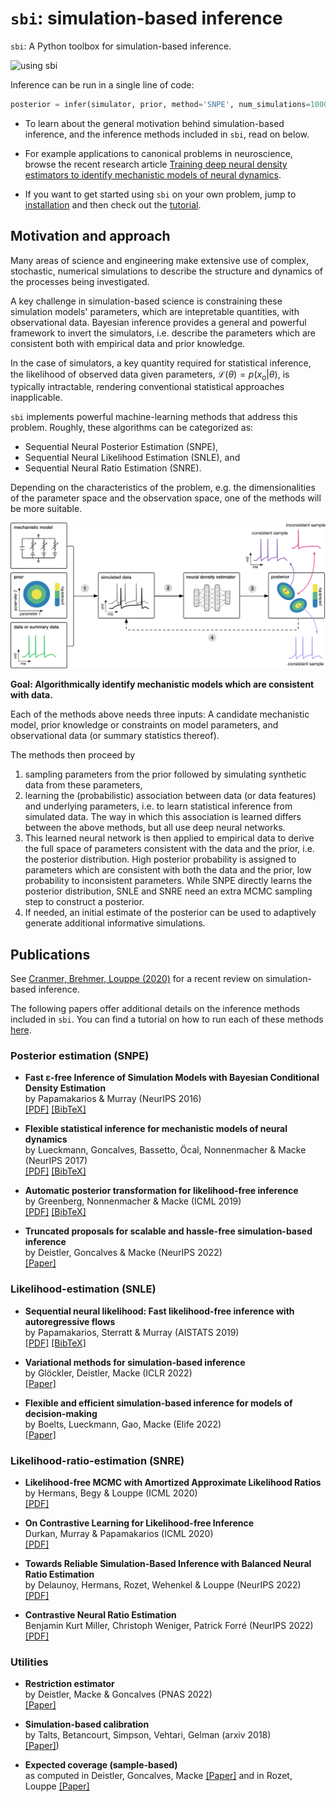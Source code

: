 # `sbi`: simulation-based inference

`sbi`: A Python toolbox for simulation-based inference.

![using sbi](static/infer_demo.gif)

Inference can be run in a single
line of code:

```python
posterior = infer(simulator, prior, method='SNPE', num_simulations=1000)
```

- To learn about the general motivation behind simulation-based inference, and the
  inference methods included in `sbi`, read on below.

- For example applications to canonical problems in neuroscience, browse the recent
  research article [Training deep neural density estimators to identify mechanistic models of neural dynamics](https://doi.org/10.7554/eLife.56261).

- If you want to get started using `sbi` on your own problem, jump to
  [installation](install.md) and then check out the [tutorial](tutorial/00_getting_started.md).

## Motivation and approach

Many areas of science and engineering make extensive use of complex, stochastic,
numerical simulations to describe the structure and dynamics of the processes being
investigated.

A key challenge in simulation-based science is constraining these simulation models'
parameters, which are intepretable quantities, with observational data. Bayesian
inference provides a general and powerful framework to invert the simulators, i.e.
describe the parameters which are consistent both with empirical data and prior
knowledge.

In the case of simulators, a key quantity required for statistical inference, the
likelihood of observed data given parameters, $\mathcal{L}(\theta) = p(x_o|\theta)$, is
typically intractable, rendering conventional statistical approaches inapplicable.

`sbi` implements powerful machine-learning methods that address this problem. Roughly, 
these algorithms can be categorized as:

- Sequential Neural Posterior Estimation (SNPE),
- Sequential Neural Likelihood Estimation (SNLE), and
- Sequential Neural Ratio Estimation (SNRE).

Depending on the characteristics of the problem, e.g. the dimensionalities of the
parameter space and the observation space, one of the methods will be more suitable.

![](./static/goal.png)

**Goal: Algorithmically identify mechanistic models which are consistent with data.**

Each of the methods above needs three inputs: A candidate mechanistic model, prior
knowledge or constraints on model parameters, and observational data (or summary statistics
thereof).

The methods then proceed by

1. sampling parameters from the prior followed by simulating synthetic data from
   these parameters,
2. learning the (probabilistic) association between data (or
   data features) and underlying parameters, i.e. to learn statistical inference from
   simulated data. The way in which this association is learned differs between the
   above methods, but all use deep neural networks.
3. This learned neural network is then applied to empirical data to derive the full
   space of parameters consistent with the data and the prior, i.e. the posterior
   distribution. High posterior probability is assigned to parameters which are
   consistent with both the data and the prior, low probability to inconsistent
   parameters. While SNPE directly learns the posterior distribution, SNLE and SNRE need
   an extra MCMC sampling step to construct a posterior.
4. If needed, an initial estimate of the posterior can be used to adaptively generate
   additional informative simulations.


## Publications

See [Cranmer, Brehmer, Louppe (2020)](https://doi.org/10.1073/pnas.1912789117) for a recent
review on simulation-based inference.

The following papers offer additional details on the inference methods included in
`sbi`. You can find a tutorial on how to run each of these methods [here](https://www.mackelab.org/sbi/tutorial/16_implemented_algorithms/).


### Posterior estimation (SNPE)

- **Fast ε-free Inference of Simulation Models with Bayesian Conditional Density Estimation**<br> by Papamakarios & Murray (NeurIPS 2016) <br>[[PDF]](https://papers.nips.cc/paper/6084-fast-free-inference-of-simulation-models-with-bayesian-conditional-density-estimation.pdf) [[BibTeX]](https://papers.nips.cc/paper/6084-fast-free-inference-of-simulation-models-with-bayesian-conditional-density-estimation/bibtex)

- **Flexible statistical inference for mechanistic models of neural dynamics** <br> by Lueckmann, Goncalves, Bassetto, Öcal, Nonnenmacher & Macke (NeurIPS 2017) <br>[[PDF]](https://papers.nips.cc/paper/6728-flexible-statistical-inference-for-mechanistic-models-of-neural-dynamics.pdf) [[BibTeX]](https://papers.nips.cc/paper/6728-flexible-statistical-inference-for-mechanistic-models-of-neural-dynamics/bibtex)

- **Automatic posterior transformation for likelihood-free inference**<br>by Greenberg, Nonnenmacher & Macke (ICML 2019) <br>[[PDF]](http://proceedings.mlr.press/v97/greenberg19a/greenberg19a.pdf) [[BibTeX]](data:text/plain;charset=utf-8,%0A%0A%0A%0A%0A%0A%40InProceedings%7Bpmlr-v97-greenberg19a%2C%0A%20%20title%20%3D%20%09%20%7BAutomatic%20Posterior%20Transformation%20for%20Likelihood-Free%20Inference%7D%2C%0A%20%20author%20%3D%20%09%20%7BGreenberg%2C%20David%20and%20Nonnenmacher%2C%20Marcel%20and%20Macke%2C%20Jakob%7D%2C%0A%20%20booktitle%20%3D%20%09%20%7BProceedings%20of%20the%2036th%20International%20Conference%20on%20Machine%20Learning%7D%2C%0A%20%20pages%20%3D%20%09%20%7B2404--2414%7D%2C%0A%20%20year%20%3D%20%09%20%7B2019%7D%2C%0A%20%20editor%20%3D%20%09%20%7BChaudhuri%2C%20Kamalika%20and%20Salakhutdinov%2C%20Ruslan%7D%2C%0A%20%20volume%20%3D%20%09%20%7B97%7D%2C%0A%20%20series%20%3D%20%09%20%7BProceedings%20of%20Machine%20Learning%20Research%7D%2C%0A%20%20address%20%3D%20%09%20%7BLong%20Beach%2C%20California%2C%20USA%7D%2C%0A%20%20month%20%3D%20%09%20%7B09--15%20Jun%7D%2C%0A%20%20publisher%20%3D%20%09%20%7BPMLR%7D%2C%0A%20%20pdf%20%3D%20%09%20%7Bhttp%3A%2F%2Fproceedings.mlr.press%2Fv97%2Fgreenberg19a%2Fgreenberg19a.pdf%7D%2C%0A%20%20url%20%3D%20%09%20%7Bhttp%3A%2F%2Fproceedings.mlr.press%2Fv97%2Fgreenberg19a.html%7D%2C%0A%20%20abstract%20%3D%20%09%20%7BHow%20can%20one%20perform%20Bayesian%20inference%20on%20stochastic%20simulators%20with%20intractable%20likelihoods%3F%20A%20recent%20approach%20is%20to%20learn%20the%20posterior%20from%20adaptively%20proposed%20simulations%20using%20neural%20network-based%20conditional%20density%20estimators.%20However%2C%20existing%20methods%20are%20limited%20to%20a%20narrow%20range%20of%20proposal%20distributions%20or%20require%20importance%20weighting%20that%20can%20limit%20performance%20in%20practice.%20Here%20we%20present%20automatic%20posterior%20transformation%20(APT)%2C%20a%20new%20sequential%20neural%20posterior%20estimation%20method%20for%20simulation-based%20inference.%20APT%20can%20modify%20the%20posterior%20estimate%20using%20arbitrary%2C%20dynamically%20updated%20proposals%2C%20and%20is%20compatible%20with%20powerful%20flow-based%20density%20estimators.%20It%20is%20more%20flexible%2C%20scalable%20and%20efficient%20than%20previous%20simulation-based%20inference%20techniques.%20APT%20can%20operate%20directly%20on%20high-dimensional%20time%20series%20and%20image%20data%2C%20opening%20up%20new%20applications%20for%20likelihood-free%20inference.%7D%0A%7D%0A)

- **Truncated proposals for scalable and hassle-free simulation-based inference** <br> by Deistler, Goncalves & Macke (NeurIPS 2022) <br>[[Paper]](https://arxiv.org/abs/2210.04815)


### Likelihood-estimation (SNLE)

- **Sequential neural likelihood: Fast likelihood-free inference with autoregressive flows**<br>by Papamakarios, Sterratt & Murray (AISTATS 2019) <br>[[PDF]](http://proceedings.mlr.press/v89/papamakarios19a/papamakarios19a.pdf) [[BibTeX]](https://gpapamak.github.io/bibtex/snl.bib)

- **Variational methods for simulation-based inference** <br> by Glöckler, Deistler, Macke (ICLR 2022) <br>[[Paper]](https://arxiv.org/abs/2203.04176)

- **Flexible and efficient simulation-based inference for models of decision-making** <br> by Boelts, Lueckmann, Gao, Macke (Elife 2022) <br>[[Paper]](https://elifesciences.org/articles/77220)


### Likelihood-ratio-estimation (SNRE)

- **Likelihood-free MCMC with Amortized Approximate Likelihood Ratios**<br>by Hermans, Begy & Louppe (ICML 2020) <br>[[PDF]](http://proceedings.mlr.press/v119/hermans20a/hermans20a.pdf)

- **On Contrastive Learning for Likelihood-free Inference**<br>Durkan, Murray & Papamakarios (ICML 2020) <br>[[PDF]](http://proceedings.mlr.press/v119/durkan20a/durkan20a.pdf)

- **Towards Reliable Simulation-Based Inference with Balanced Neural Ratio Estimation**<br>by Delaunoy, Hermans, Rozet, Wehenkel & Louppe (NeurIPS 2022) <br>[[PDF]](https://arxiv.org/pdf/2208.13624.pdf)

- **Contrastive Neural Ratio Estimation**<br>Benjamin Kurt Miller, Christoph Weniger, Patrick Forré (NeurIPS 2022) <br>[[PDF]](https://arxiv.org/pdf/2210.06170.pdf)

### Utilities

- **Restriction estimator**<br>by Deistler, Macke & Goncalves (PNAS 2022) <br>[[Paper]](https://www.pnas.org/doi/10.1073/pnas.2207632119)

- **Simulation-based calibration**<br>by Talts, Betancourt, Simpson, Vehtari, Gelman (arxiv 2018) <br>[[Paper]](https://arxiv.org/abs/1804.06788))

- **Expected coverage (sample-based)**<br>as computed in Deistler, Goncalves, Macke [[Paper]](https://arxiv.org/abs/2210.04815) and in Rozet, Louppe [[Paper]](https://matheo.uliege.be/handle/2268.2/12993)
